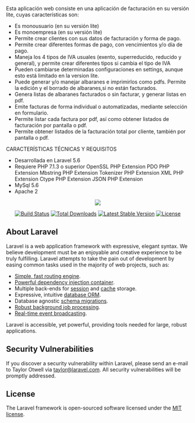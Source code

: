 Esta aplicación web consiste en una aplicación de facturación en su versión lite, cuyas características son:
- Es monousuario (en su versión lite)
- Es monoempresa (en su versión lite)
- Permite crear clientes con sus datos de facturación y forma de pago.
- Permite crear diferentes formas de pago, con vencimientos y/o día de pago.
- Maneja los 4 tipos de IVA usuales (exento, superreducido, reducido y general), y permite crear diferentes tipos si cambia el tipo de IVA
- Pueden cambiarse determinadas configuraciones en settings, aunque esto está limitado en la version lite.
- Puede generar y/o manejar albaranes e imprimirlos como pdfs. Permite la edición y el borrado de albaranes,si no están facturados.
- Genera listas de albaranes facturados o sin facturar, y generar listas en pdf.
- Emite facturas de forma individual o automatizadas, mediante selección en formulario.
- Permite listar cada factura por pdf, así como obtener listados de facturación por pantalla o pdf.
- Permite obtener listados de la facturación total por cliente, también por pantalla o pdf.

CARACTERÍSTICAS TÉCNICAS Y REQUISITOS
- Desarrollada en Laravel 5.6
- Requiere PHP 7.1.3 o superior
    OpenSSL PHP Extension
    PDO PHP Extension
    Mbstring PHP Extension
    Tokenizer PHP Extension
    XML PHP Extension
    Ctype PHP Extension
    JSON PHP Extension
- MySql 5.6
- Apache 2

<p align="center"><img src="https://laravel.com/assets/img/components/logo-laravel.svg"></p>

<p align="center">
<a href="https://travis-ci.org/laravel/framework"><img src="https://travis-ci.org/laravel/framework.svg" alt="Build Status"></a>
<a href="https://packagist.org/packages/laravel/framework"><img src="https://poser.pugx.org/laravel/framework/d/total.svg" alt="Total Downloads"></a>
<a href="https://packagist.org/packages/laravel/framework"><img src="https://poser.pugx.org/laravel/framework/v/stable.svg" alt="Latest Stable Version"></a>
<a href="https://packagist.org/packages/laravel/framework"><img src="https://poser.pugx.org/laravel/framework/license.svg" alt="License"></a>
</p>

## About Laravel

Laravel is a web application framework with expressive, elegant syntax. We believe development must be an enjoyable and creative experience to be truly fulfilling. Laravel attempts to take the pain out of development by easing common tasks used in the majority of web projects, such as:

- [Simple, fast routing engine](https://laravel.com/docs/routing).
- [Powerful dependency injection container](https://laravel.com/docs/container).
- Multiple back-ends for [session](https://laravel.com/docs/session) and [cache](https://laravel.com/docs/cache) storage.
- Expressive, intuitive [database ORM](https://laravel.com/docs/eloquent).
- Database agnostic [schema migrations](https://laravel.com/docs/migrations).
- [Robust background job processing](https://laravel.com/docs/queues).
- [Real-time event broadcasting](https://laravel.com/docs/broadcasting).

Laravel is accessible, yet powerful, providing tools needed for large, robust applications.

## Security Vulnerabilities

If you discover a security vulnerability within Laravel, please send an e-mail to Taylor Otwell via [taylor@laravel.com](mailto:taylor@laravel.com). All security vulnerabilities will be promptly addressed.

## License

The Laravel framework is open-sourced software licensed under the [MIT license](https://opensource.org/licenses/MIT).
